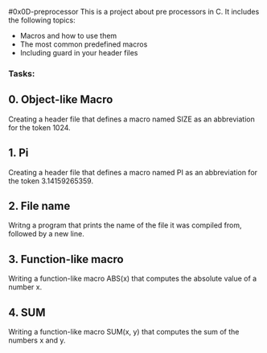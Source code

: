 #0x0D-preprocessor
This is a project about pre processors in C. It includes the following topics:
- Macros and how to use them
- The most common predefined macros
- Including guard in your header files

### Tasks:

## 0. Object-like Macro
Creating a header file that defines a macro named SIZE as an abbreviation for the token 1024.

## 1. Pi
Creating a header file that defines a macro named PI as an abbreviation for the token 3.14159265359.

## 2. File name
Writng a program that prints the name of the file it was compiled from, followed by a new line.

## 3. Function-like macro
Writing a function-like macro ABS(x) that computes the absolute value of a number x.

## 4. SUM
Writing a function-like macro SUM(x, y) that computes the sum of the numbers x and y.
